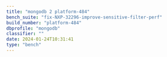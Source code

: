 ```yaml
---
title: "mongodb 2 platform-484"
bench_suite: "fix-NXP-32296-improve-sensitive-filter-perf"
build_number: "platform-484"
dbprofile: "mongodb"
classifier: ""
date: 2024-01-24T10:31:41
type: "bench"
---
```

